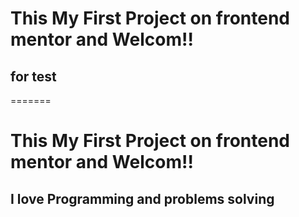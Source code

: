 # This My First Project on frontend mentor and Welcom!!
## for test
=======
 # This My First Project on frontend mentor and Welcom!!
 ## I love Programming and problems solving
